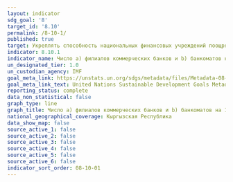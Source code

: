```yaml
---
layout: indicator
sdg_goal: '8'
target_id: '8.10'
permalink: /8-10-1/
published: true
target: Укреплять способность национальных финансовых учреждений поощрять и расширять доступ к банковским, страховым и финансовым услугам для всех
indicator: 8.10.1
indicator_name: Число a) филиалов коммерческих банков и b) банкоматов на 100 000 взрослых
un_designated_tier: 1.0
un_custodian_agency: IMF
goal_meta_link: https://unstats.un.org/sdgs/metadata/files/Metadata-08-10-01.pdf
goal_meta_link_text: United Nations Sustainable Development Goals Metadata (pdf 525kB)
reporting_status: complete
data_non_statistical: false
graph_type: line
graph_title: Число a) филиалов коммерческих банков и b) банкоматов на 100 000 взрослых
national_geographical_coverage: Кыргызская Республика
data_show_map: false
source_active_1: false
source_active_2: false
source_active_3: false
source_active_4: false
source_active_5: false
source_active_6: false
indicator_sort_order: 08-10-01
---
```

